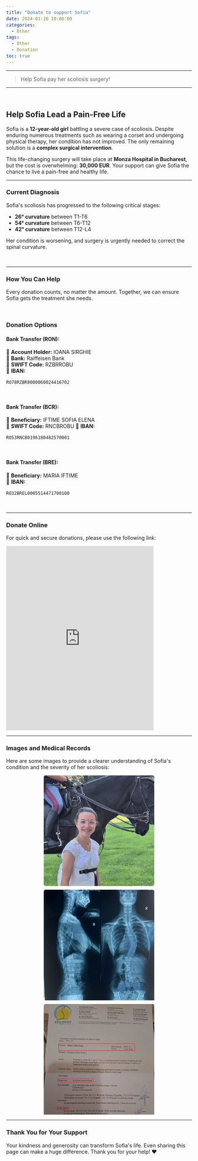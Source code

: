 ```yaml
---
title: "Donate to support Sofia"
date: 2024-01-28 10:00:00
categories:
  - Other
tags:
  - Other
  - Donation
toc: true
---
```


---

> Help Sofia pay her scoliosis surgery!

---

<!-- more -->

<br>

## Help Sofia Lead a Pain-Free Life

Sofia is a **12-year-old girl** battling a severe case of scoliosis. Despite enduring numerous treatments such as wearing a corset and undergoing physical therapy, her condition has not improved. The only remaining solution is a **complex surgical intervention**.

This life-changing surgery will take place at **Monza Hospital in Bucharest**, but the cost is overwhelming: **30,000 EUR**. Your support can give Sofia the chance to live a pain-free and healthy life.

---

### Current Diagnosis

Sofia's scoliosis has progressed to the following critical stages:
- **26° curvature** between T1-T6
- **54° curvature** between T6-T12
- **42° curvature** between T12-L4

Her condition is worsening, and surgery is urgently needed to correct the spinal curvature.

<br>

---

### How You Can Help

Every donation counts, no matter the amount. Together, we can ensure Sofia gets the treatment she needs.  

<br>

### **Donation Options**

#### **Bank Transfer (RON):**  
📌 **Account Holder:** IOANA SIRGHIE  
📌 **Bank:** Raiffeisen Bank  
📌 **SWIFT Code:** RZBRROBU  
📌 **IBAN:** 
```
RO78RZBR0000060024416702
```

<br>

#### **Bank Transfer (BCR):**  
📌 **Beneficiary:** IFTIME SOFIA ELENA  
📌 **SWIFT Code:** RNCBROBU
📌 **IBAN:** 
```
RO53RNCB0196180482570001  
```

<br>

#### **Bank Transfer (BRE):**  
📌 **Beneficiary:** MARIA IFTIME  
📌 **IBAN:** 
```
RO32BREL0005514471700100
```

<br>

---

### Donate Online

For quick and secure donations, please use the following link:

<div style="position: relative; width: 400px; height: 500px; overflow: hidden;"><iframe style="position: absolute; top:0; left: 0; bottom: 0; right: 0; width: 100%; height: 100%;" src="https://4fund.com/ro/3pszwt/widget/23" frameborder="0" scrolling="no"></iframe></div>

---

### Images and Medical Records

Here are some images to provide a clearer understanding of Sofia's condition and the severity of her scoliosis:

<div style="display: flex; flex-wrap: wrap; gap: 10px; justify-content: center;">
  <div style="flex: 1; min-width: 250px; max-width: 300px; height: 300px; overflow: hidden;">
    <img src="/uploads/donation/sofia-profile.jpg" alt="Sofia smiling" style="width: 100%; object-fit: cover; border-radius: 5px;"/>
    <p style="text-align: center; font-size: 0.9rem; color: #555;">Sofia</p>
  </div>
  <div style="flex: 1; min-width: 250px; max-width: 300px; height: 300px; overflow: hidden;">
    <img src="/uploads/donation/sofia-radiography.png" alt="X-ray of Sofia's spine" style="width: 100%; object-fit: cover; border-radius: 5px;"/>
    <p style="text-align: center; font-size: 0.9rem; color: #555;">X-ray showing scoliosis</p>
  </div>
  <div style="flex: 1; min-width: 250px; max-width: 300px; height: 300px; overflow: hidden;">
    <img src="/uploads/donation/sofia-consultation.png" alt="Medical records for Sofia" style="width: 100%; object-fit: cover; border-radius: 5px;"/>
    <p style="text-align: center; font-size: 0.9rem; color: #555;">Medical record</p>
  </div>
</div>

---

### Thank You for Your Support

Your kindness and generosity can transform Sofia's life. Even sharing this page can make a huge difference. Thank you for your help! ❤️
